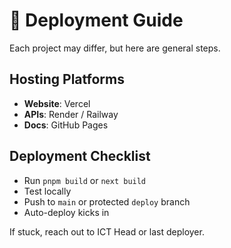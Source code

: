 # 🚀 Deployment Guide

Each project may differ, but here are general steps.

## Hosting Platforms
- **Website**: Vercel
- **APIs**: Render / Railway
- **Docs**: GitHub Pages

## Deployment Checklist
- Run `pnpm build` or `next build`
- Test locally
- Push to `main` or protected `deploy` branch
- Auto-deploy kicks in

If stuck, reach out to ICT Head or last deployer.
